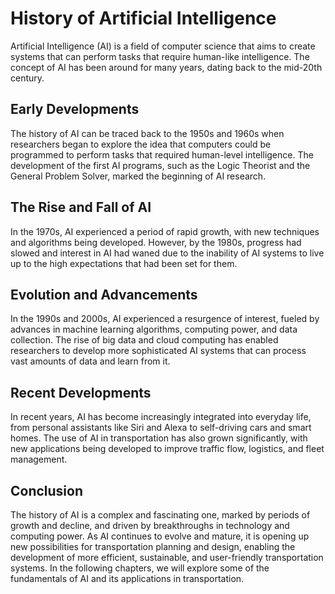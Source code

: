 History of Artificial Intelligence
=====================================================================================================

Artificial Intelligence (AI) is a field of computer science that aims to create systems that can perform tasks that require human-like intelligence. The concept of AI has been around for many years, dating back to the mid-20th century.

Early Developments
------------------

The history of AI can be traced back to the 1950s and 1960s when researchers began to explore the idea that computers could be programmed to perform tasks that required human-level intelligence. The development of the first AI programs, such as the Logic Theorist and the General Problem Solver, marked the beginning of AI research.

The Rise and Fall of AI
-----------------------

In the 1970s, AI experienced a period of rapid growth, with new techniques and algorithms being developed. However, by the 1980s, progress had slowed and interest in AI had waned due to the inability of AI systems to live up to the high expectations that had been set for them.

Evolution and Advancements
--------------------------

In the 1990s and 2000s, AI experienced a resurgence of interest, fueled by advances in machine learning algorithms, computing power, and data collection. The rise of big data and cloud computing has enabled researchers to develop more sophisticated AI systems that can process vast amounts of data and learn from it.

Recent Developments
-------------------

In recent years, AI has become increasingly integrated into everyday life, from personal assistants like Siri and Alexa to self-driving cars and smart homes. The use of AI in transportation has also grown significantly, with new applications being developed to improve traffic flow, logistics, and fleet management.

Conclusion
----------

The history of AI is a complex and fascinating one, marked by periods of growth and decline, and driven by breakthroughs in technology and computing power. As AI continues to evolve and mature, it is opening up new possibilities for transportation planning and design, enabling the development of more efficient, sustainable, and user-friendly transportation systems. In the following chapters, we will explore some of the fundamentals of AI and its applications in transportation.
